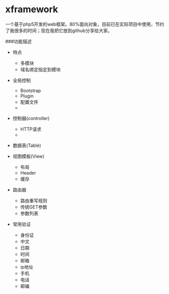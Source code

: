 xframework
==========
一个基于php5开发的web框架。80%面向对象，目前已在实际项目中使用，节约了我很多的时间；现在我把它放到github分享给大家。

###功能描述
- 特点
  - 多模块
  - 域名绑定指定到模块
  
- 全局控制
  - Bootstrap
  - Plugin
  - 配置文件
  - 
- 控制器(controller)
  - HTTP请求
  - 
- 数据表(Table)
- 视图模板(View)
  - 布局
  - Header
  - 缓存
- 路由器
  - 路由重写规则
  - 传统GET参数
  - 参数列表
  
- 常用验证
  - 身份证
  - 中文
  - 日期
  - 时间
  - 邮箱
  - ip地址
  - 手机
  - 电话
  - 邮编
